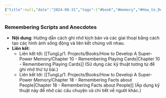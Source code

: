 ```yaml
---
{"title":null,"date":"2024-08-31","tags":["#book","#memory","#How_to_Develop_A_Super_Power_Memory"],"Chương":"Chương9","dg-publish":true,"dg-home":false,"permalink":"/tung-ly/1-projects/books/how-to-develop-a-super-power-memory/remembering-scripts-and-anecdotes/","dgPassFrontmatter":true,"noteIcon":"","created":"2024-12-29T15:27:22.698+07:00","updated":"2025-01-01T18:40:51.983+07:00"}
---
```


### Remembering Scripts and Anecdotes

- **Nội dung**: Hướng dẫn cách ghi nhớ kịch bản và các giai thoại bằng cách tạo các hình ảnh sống động và liên kết chúng với nhau.
- **Liên kết**:
    - Liên kết tới: [[TungLy/1. Projects/Books/How to Develop A Super-Power Memory/Chapter 10 - Remembering Playing Cards\|Chapter 10 - Remembering Playing Cards]] (Sử dụng các kỹ thuật tương tự để ghi nhớ thứ tự bài.)
    - Liên kết tới: [[TungLy/1. Projects/Books/How to Develop A Super-Power Memory/Chapter 18 - Remembering Facts about People\|Chapter 18 - Remembering Facts about People]] (Áp dụng kỹ thuật này để nhớ các câu chuyện và chi tiết về người khác.)